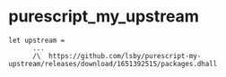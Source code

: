 # purescript_my_upstream

```
let upstream =
      ...
      /\  https://github.com/lsby/purescript-my-upstream/releases/download/1651392515/packages.dhall
